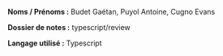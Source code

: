 **Noms / Prénoms :** Budet Gaétan, Puyol Antoine, Cugno Evans

**Dossier de notes :** typescript/review

**Langage utilisé :** Typescript
